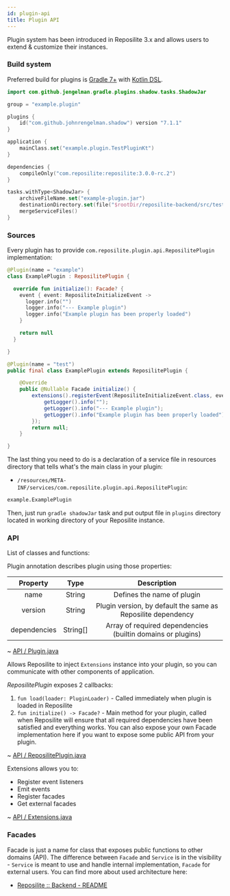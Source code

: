 ```yaml
---
id: plugin-api
title: Plugin API
---
```


Plugin system has been introduced in Reposilite 3.x and allows users to extend & customize their instances.

### Build system
Preferred build for plugins is [Gradle 7+](https://gradle.org/) with [Kotlin DSL](https://docs.gradle.org/current/userguide/kotlin_dsl.html). 

```kotlin
import com.github.jengelman.gradle.plugins.shadow.tasks.ShadowJar

group = "example.plugin"

plugins {
    id("com.github.johnrengelman.shadow") version "7.1.1"
}

application {
    mainClass.set("example.plugin.TestPluginKt")
}

dependencies {
    compileOnly("com.reposilite:reposilite:3.0.0-rc.2")
}

tasks.withType<ShadowJar> {
    archiveFileName.set("example-plugin.jar")
    destinationDirectory.set(file("$rootDir/reposilite-backend/src/test/workspace/plugins"))
    mergeServiceFiles()
}
```

### Sources

Every plugin has to provide `com.reposilite.plugin.api.ReposilitePlugin` implementation:

<CodeVariants>
  <CodeVariant name="example.plugin.TestPlugin.kt (Kotlin)">

```kotlin
@Plugin(name = "example")
class ExamplePlugin : ReposilitePlugin {

  override fun initialize(): Facade? {
    event { event: ReposiliteInitializeEvent ->
      logger.info("")
      logger.info("--- Example plugin")
      logger.info("Example plugin has been properly loaded")
    }

    return null
  }

}
```

  </CodeVariant>
  <CodeVariant name="example.plugin.TestPlugin.java (Java)">
  
```java
@Plugin(name = "test")
public final class ExamplePlugin extends ReposilitePlugin {

    @Override
    public @Nullable Facade initialize() {
        extensions().registerEvent(ReposiliteInitializeEvent.class, event -> {
            getLogger().info("");
            getLogger().info("--- Example plugin");
            getLogger().info("Example plugin has been properly loaded");
        });
        return null;
    }

}
```

  </CodeVariant>
</CodeVariants>

The last thing you need to do is a declaration of a service file in resources directory that tells what's the main class in your plugin:

* `/resources/META-INF/services/com.reposilite.plugin.api.ReposilitePlugin`:
```bash
example.ExamplePlugin
```

Then, just run `gradle shadowJar` task and put output file in `plugins` directory located in working directory of your Reposilite instance.

### API
List of classes and functions:

<Spoiler title="@Plugin" paddingX="5" paddingY="2">

Plugin annotation describes plugin using those properties:

| Property | Type | Description |
| :--: | :--: | :--: |
| name | String | Defines the name of plugin |
| version | String | Plugin version, by default the same as Reposilite dependency |
| dependencies | String[] | Array of required dependencies (builtin domains or plugins) |

~ [API / Plugin.java](https://github.com/dzikoysk/reposilite/blob/main/reposilite-backend/src/main/kotlin/com/reposilite/plugin/api/Plugin.java)

</Spoiler>

<Spoiler title="ReposilitePlugin" paddingX="5" paddingY="2">

Allows Reposilite to inject `Extensions` instance into your plugin, 
so you can communicate with other components of application.

_ReposilitePlugin_ exposes 2 callbacks:
1. `fun load(loader: PluginLoader)` - Called immediately when plugin is loaded in Reposilite
2. `fun initialize() -> Facade?` - Main method for your plugin,
   called when Reposilite will ensure that all required dependencies have been satisfied and everything works. You can also expose your own Facade implementation here if you want to expose some public API from your plugin.

~ [API / ReposilitePlugin.java](https://github.com/dzikoysk/reposilite/blob/main/reposilite-backend/src/main/kotlin/com/reposilite/plugin/api/ReposilitePlugin.java)

</Spoiler>

<Spoiler title="Extensions" paddingX="5" paddingY="2">

Extensions allows you to:
* Register event listeners
* Emit events
* Register facades
* Get external facades

~ [API / Extensions.java](https://github.com/dzikoysk/reposilite/blob/main/reposilite-backend/src/main/kotlin/com/reposilite/plugin/Extensions.kt)

</Spoiler>

### Facades

Facade is just a name for class that exposes public functions to other domains (API). The difference between `Facade` and `Service` is in the visibility - `Service` is meant to use and handle internal implementation, `Facade` for external users. You can find more about used architecture here:

* [Reposilite :: Backend - README](https://github.com/dzikoysk/reposilite/tree/main/reposilite-backend)